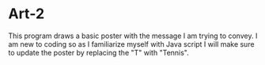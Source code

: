 # Art-2
This program draws a basic poster with the message I am trying to convey. I am new to coding so as I familiarize myself with Java script I will make sure to update the poster by replacing the "T" with "Tennis". 
